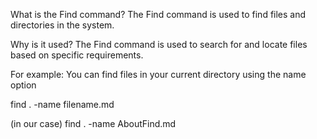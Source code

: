 What is the Find command? 
The Find command is used to find files and directories in the system. 

Why is it used? 
The Find command is used to search for and locate files based on specific requirements.

For example: 
You can find files in your current directory using the name option

find . -name filename.md

(in our case)
find . -name AboutFind.md

